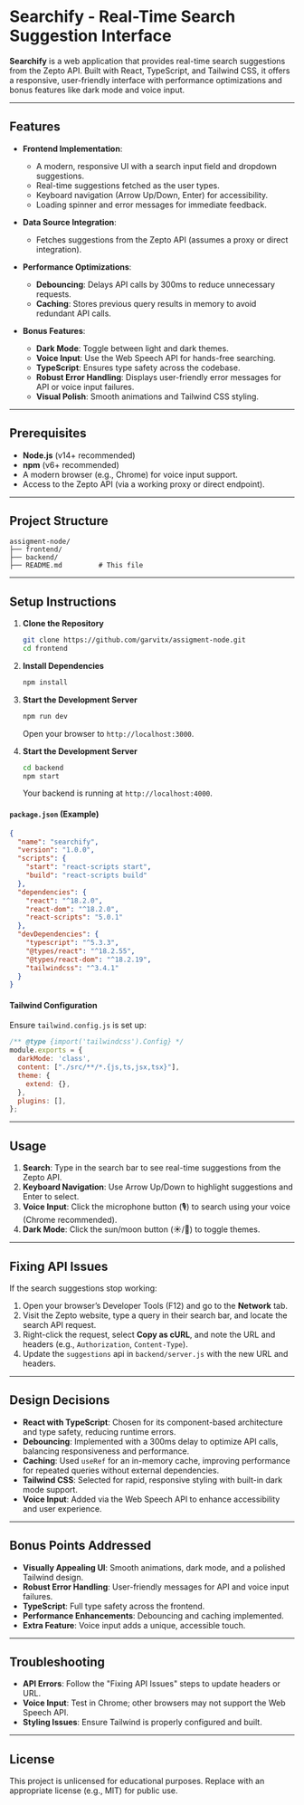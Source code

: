 # Searchify - Real-Time Search Suggestion Interface

**Searchify** is a web application that provides real-time search suggestions from the Zepto API. Built with React, TypeScript, and Tailwind CSS, it offers a responsive, user-friendly interface with performance optimizations and bonus features like dark mode and voice input.

---

## Features

- **Frontend Implementation**:
  - A modern, responsive UI with a search input field and dropdown suggestions.
  - Real-time suggestions fetched as the user types.
  - Keyboard navigation (Arrow Up/Down, Enter) for accessibility.
  - Loading spinner and error messages for immediate feedback.

- **Data Source Integration**:
  - Fetches suggestions from the Zepto API (assumes a proxy or direct integration).

- **Performance Optimizations**:
  - **Debouncing**: Delays API calls by 300ms to reduce unnecessary requests.
  - **Caching**: Stores previous query results in memory to avoid redundant API calls.

- **Bonus Features**:
  - **Dark Mode**: Toggle between light and dark themes.
  - **Voice Input**: Use the Web Speech API for hands-free searching.
  - **TypeScript**: Ensures type safety across the codebase.
  - **Robust Error Handling**: Displays user-friendly error messages for API or voice input failures.
  - **Visual Polish**: Smooth animations and Tailwind CSS styling.

---

## Prerequisites

- **Node.js** (v14+ recommended)
- **npm** (v6+ recommended)
- A modern browser (e.g., Chrome) for voice input support.
- Access to the Zepto API (via a working proxy or direct endpoint).

---

## Project Structure

```
assigment-node/
├── frontend/
├── backend/
├── README.md         # This file
```

---

## Setup Instructions

1. **Clone the Repository**
   ```bash
   git clone https://github.com/garvitx/assigment-node.git
   cd frontend
   ```

2. **Install Dependencies**
   ```bash
   npm install
   ```

3. **Start the Development Server**
   ```bash
   npm run dev
   ```
   Open your browser to `http://localhost:3000`.
3. **Start the Development Server**
   ```bash
   cd backend
   npm start
   ```
   Your backend is running at `http://localhost:4000`.


#### `package.json` (Example)
```json
{
  "name": "searchify",
  "version": "1.0.0",
  "scripts": {
    "start": "react-scripts start",
    "build": "react-scripts build"
  },
  "dependencies": {
    "react": "^18.2.0",
    "react-dom": "^18.2.0",
    "react-scripts": "5.0.1"
  },
  "devDependencies": {
    "typescript": "^5.3.3",
    "@types/react": "^18.2.55",
    "@types/react-dom": "^18.2.19",
    "tailwindcss": "^3.4.1"
  }
}
```

#### Tailwind Configuration
Ensure `tailwind.config.js` is set up:
```javascript
/** @type {import('tailwindcss').Config} */
module.exports = {
  darkMode: 'class',
  content: ["./src/**/*.{js,ts,jsx,tsx}"],
  theme: {
    extend: {},
  },
  plugins: [],
};
```

---

## Usage

1. **Search**: Type in the search bar to see real-time suggestions from the Zepto API.
2. **Keyboard Navigation**: Use Arrow Up/Down to highlight suggestions and Enter to select.
3. **Voice Input**: Click the microphone button (🎙️) to search using your voice (Chrome recommended).
4. **Dark Mode**: Click the sun/moon button (☀️/🌙) to toggle themes.

---

## Fixing API Issues

If the search suggestions stop working:
1. Open your browser’s Developer Tools (F12) and go to the **Network** tab.
2. Visit the Zepto website, type a query in their search bar, and locate the search API request.
3. Right-click the request, select **Copy as cURL**, and note the URL and headers (e.g., `Authorization`, `Content-Type`).
4. Update the `suggestions` api in `backend/server.js` with the new URL and headers.

---

## Design Decisions

- **React with TypeScript**: Chosen for its component-based architecture and type safety, reducing runtime errors.
- **Debouncing**: Implemented with a 300ms delay to optimize API calls, balancing responsiveness and performance.
- **Caching**: Used `useRef` for an in-memory cache, improving performance for repeated queries without external dependencies.
- **Tailwind CSS**: Selected for rapid, responsive styling with built-in dark mode support.
- **Voice Input**: Added via the Web Speech API to enhance accessibility and user experience.

---

## Bonus Points Addressed

- **Visually Appealing UI**: Smooth animations, dark mode, and a polished Tailwind design.
- **Robust Error Handling**: User-friendly messages for API and voice input failures.
- **TypeScript**: Full type safety across the frontend.
- **Performance Enhancements**: Debouncing and caching implemented.
- **Extra Feature**: Voice input adds a unique, accessible touch.

---

## Troubleshooting

- **API Errors**: Follow the "Fixing API Issues" steps to update headers or URL.
- **Voice Input**: Test in Chrome; other browsers may not support the Web Speech API.
- **Styling Issues**: Ensure Tailwind is properly configured and built.

---

## License

This project is unlicensed for educational purposes. Replace with an appropriate license (e.g., MIT) for public use.

